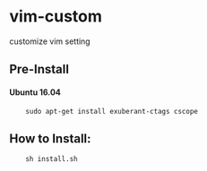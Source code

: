 # vim-custom
customize vim setting

## Pre-Install

#### Ubuntu 16.04
```shell
    sudo apt-get install exuberant-ctags cscope
```

## How to Install:
```shell
    sh install.sh
```
